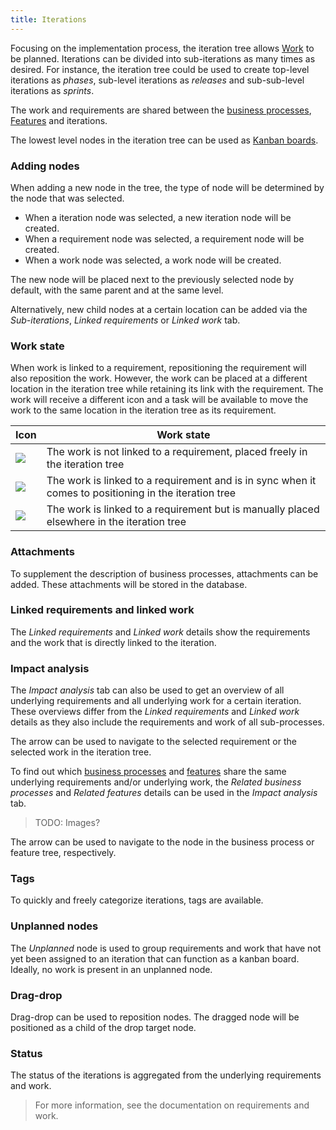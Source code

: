 ```yaml
---
title: Iterations
---
```


Focusing on the implementation process, the iteration tree allows [Work](work) to be planned. Iterations can be divided into sub-iterations as many times as desired. For instance, the iteration tree could be used to create top-level iterations as *phases*, sub-level iterations as *releases* and sub-sub-level iterations as *sprints*.

The work and requirements are shared between the [business processes](business_processes), [Features](features) and iterations.

The lowest level nodes in the iteration tree can be used as [Kanban boards](kanban_board).

### Adding nodes

When adding a new node in the tree, the type of node will be determined by the node that was selected. 
- When a iteration node was selected, a new iteration node will be created. 
- When a requirement node was selected, a requirement node will be created.
- When a work node was selected, a work node will be created.

The new node will be placed next to the previously selected node by default, with the same parent and at the same level.

Alternatively, new child nodes at a certain location can be added via the *Sub-iterations*, *Linked requirements* or *Linked work* tab.

### Work state

When work is linked to a requirement, repositioning the requirement will also reposition the work. However, the work can be placed at a different location in the iteration tree while retaining its link with the requirement. The work will receive a different icon and a task will be available to move the work to the same location in the iteration tree as its requirement.

| Icon | Work state |
| ---- | ---------- |
| ![](assets/icons8-briefcase_blue.svg)| The work is not linked to a requirement, placed freely in the iteration tree |
| ![](assets/icons8-briefcase-blue-linked-orange.svg) | The work is linked to a requirement and is in sync when it comes to positioning in the iteration tree |
| ![](assets/icons8-briefcase-blue-warn-orange.svg) | The work is linked to a requirement but is manually placed elsewhere in the iteration tree |

### Attachments

To supplement the description of business processes, attachments can be added. These attachments will be stored in the database.

### Linked requirements and linked work

The *Linked requirements* and *Linked work* details show the requirements and the work that is directly linked to the iteration.

### Impact analysis

The *Impact analysis* tab can also be used to get an overview of all underlying requirements and all underlying work for a certain iteration. These overviews differ from the *Linked requirements* and *Linked work* details as they also include the requirements and work of all sub-processes.

The arrow can be used to navigate to the selected requirement or the selected work in the iteration tree.

To find out which [business processes](business_processes) and [features](features) share the same underlying requirements and/or underlying work, the *Related business processes* and *Related features* details can be used in the *Impact analysis* tab.

> TODO: Images?

The arrow can be used to navigate to the node in the business process or feature tree, respectively.

### Tags

To quickly and freely categorize iterations, tags are available.

### Unplanned nodes

The *Unplanned* node is used to group requirements and work that have not yet been assigned to an iteration that can function as a kanban board. Ideally, no work is present in an unplanned node.

### Drag-drop

Drag-drop can be used to reposition nodes. The dragged node will be positioned as a child of the drop target node.

### Status

The status of the iterations is aggregated from the underlying requirements and work. 

> For more information, see the documentation on requirements and work.
